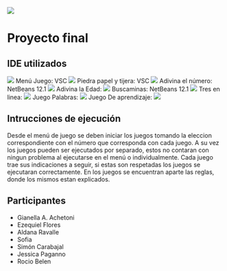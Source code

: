 <img src="https://i.pinimg.com/originals/24/46/56/24465661187e2fd45bc2929a3b821e1b.gif">

# Proyecto final
## IDE utilizados
<img src="https://user-images.githubusercontent.com/73097560/115834477-dbab4500-a447-11eb-908a-139a6edaec5c.gif">
Menú Juego: VSC
<img src="https://user-images.githubusercontent.com/73097560/115834477-dbab4500-a447-11eb-908a-139a6edaec5c.gif">
Piedra papel y tijera: VSC
<img src="https://user-images.githubusercontent.com/73097560/115834477-dbab4500-a447-11eb-908a-139a6edaec5c.gif">
Adivina el número: NetBeans 12.1
<img src="https://user-images.githubusercontent.com/73097560/115834477-dbab4500-a447-11eb-908a-139a6edaec5c.gif">
Adivina la Edad:
<img src="https://user-images.githubusercontent.com/73097560/115834477-dbab4500-a447-11eb-908a-139a6edaec5c.gif">
Buscaminas: NetBeans 12.1
<img src="https://user-images.githubusercontent.com/73097560/115834477-dbab4500-a447-11eb-908a-139a6edaec5c.gif">
Tres en linea:
<img src="https://user-images.githubusercontent.com/73097560/115834477-dbab4500-a447-11eb-908a-139a6edaec5c.gif">
Juego Palabras:
<img src="https://user-images.githubusercontent.com/73097560/115834477-dbab4500-a447-11eb-908a-139a6edaec5c.gif">
Juego De aprendizaje:
<img src="https://user-images.githubusercontent.com/73097560/115834477-dbab4500-a447-11eb-908a-139a6edaec5c.gif">

## Intrucciones de ejecución
Desde el menú de juego se deben iniciar los juegos tomando la eleccion correspondiente con el número que corresponda con cada juego.
A su vez los juegos pueden ser ejecutados por separado, estos no contaran con ningun problema al ejecutarse en el menú o individualmente.
Cada juego trae sus indicaciones a seguir, si estas son respetadas los juegos se ejecutaran correctamente.
En los juegos se encuentran aparte las reglas, donde los mismos estan explicados.

## Participantes
-  Gianella A. Achetoni
-   Ezequiel Flores
-  Aldana Ravalle
-   Sofia
-  Simón Carabajal
-   Jessica Paganno
-   Rocio Belen
